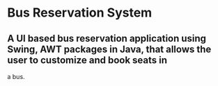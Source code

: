 # Bus Reservation System
## A UI based bus reservation application using Swing, AWT packages in Java, that allows the user to customize and book seats in
a bus.
